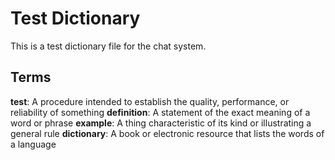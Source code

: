 # Test Dictionary

This is a test dictionary file for the chat system.

## Terms

**test**: A procedure intended to establish the quality, performance, or reliability of something
**definition**: A statement of the exact meaning of a word or phrase
**example**: A thing characteristic of its kind or illustrating a general rule
**dictionary**: A book or electronic resource that lists the words of a language